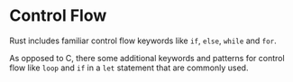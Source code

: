 # Control Flow

Rust includes familiar control flow keywords like `if`, `else`, `while` and
`for`.

As opposed to C, there some additional keywords and patterns for control flow
like `loop` and `if` in a `let` statement that are commonly used.
